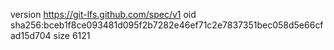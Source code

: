 version https://git-lfs.github.com/spec/v1
oid sha256:bceb1f8ce093481d095f2b7282e46ef71c2e7837351bec058d5e66cfad15d704
size 6121
